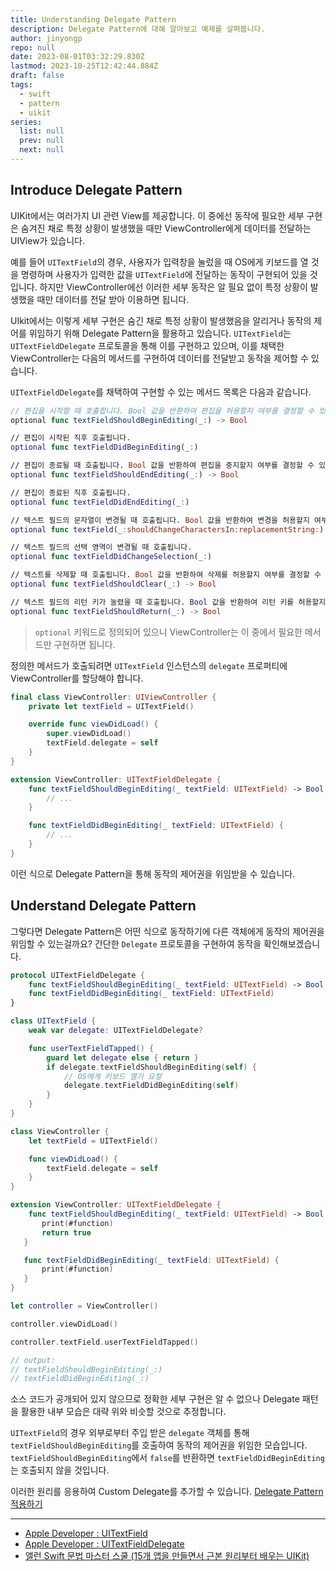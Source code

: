 ```yaml
---
title: Understanding Delegate Pattern
description: Delegate Pattern에 대해 알아보고 예제를 살펴봅니다.
author: jinyongp
repo: null
date: 2023-08-01T03:32:29.830Z
lastmod: 2023-10-25T12:42:44.884Z
draft: false
tags:
  - swift
  - pattern
  - uikit
series:
  list: null
  prev: null
  next: null
---
```


## Introduce Delegate Pattern

UIKit에서는 여러가지 UI 관련 View를 제공합니다. 이 중에선 동작에 필요한 세부 구현은 숨겨진 채로 특정 상황이 발생했을 때만 ViewController에게 데이터를 전달하는 UIView가 있습니다.

예를 들어 `UITextField`의 경우, 사용자가 입력창을 눌렀을 때 OS에게 키보드를 열 것을 명령하며 사용자가 입력한 값을 `UITextField`에 전달하는 동작이 구현되어 있을 것입니다. 하지만 ViewController에선 이러한 세부 동작은 알 필요 없이 특정 상황이 발생했을 때만 데이터를 전달 받아 이용하면 됩니다.

UIkit에서는 이렇게 세부 구현은 숨긴 채로 특정 상황이 발생했음을 알리거나 동작의 제어를 위임하기 위해 Delegate Pattern을 활용하고 있습니다. `UITextField`는 `UITextFieldDelegate` 프로토콜을 통해 이를 구현하고 있으며, 이를 채택한 ViewController는 다음의 메서드를 구현하여 데이터를 전달받고 동작을 제어할 수 있습니다.

`UITextFieldDelegate`를 채택하여 구현할 수 있는 메서드 목록은 다음과 같습니다.

```swift
// 편집을 시작할 때 호출합니다. Bool 값을 반환하여 편집을 허용할지 여부를 결정할 수 있습니다.
optional func textFieldShouldBeginEditing(_:) -> Bool

// 편집이 시작된 직후 호출됩니다.
optional func textFieldDidBeginEditing(_:)

// 편집이 종료될 때 호출됩니다. Bool 값을 반환하여 편집을 중지할지 여부를 결정할 수 있습니다.
optional func textFieldShouldEndEditing(_:) -> Bool

// 편집이 종료된 직후 호출됩니다.
optional func textFieldDidEndEditing(_:)

// 텍스트 필드의 문자열이 변경될 때 호출됩니다. Bool 값을 반환하여 변경을 허용할지 여부를 결정할 수 있습니다.
optional func textField(_:shouldChangeCharactersIn:replacementString:) -> Bool

// 텍스트 필드의 선택 영역이 변경될 때 호출됩니다.
optional func textFieldDidChangeSelection(_:)

// 텍스트를 삭제할 때 호출됩니다. Bool 값을 반환하여 삭제를 허용할지 여부를 결정할 수 있습니다.
optional func textFieldShouldClear(_:) -> Bool

// 텍스트 필드의 리턴 키가 눌렸을 때 호출됩니다. Bool 값을 반환하여 리턴 키를 허용할지 여부를 결정할 수 있습니다.
optional func textFieldShouldReturn(_:) -> Bool
```

>`optional` 키워드로 정의되어 있으니 ViewController는 이 중에서 필요한 메서드만 구현하면 됩니다.

정의한 메서드가 호출되려면 `UITextField` 인스턴스의 `delegate` 프로퍼티에 ViewController를 할당해야 합니다.

```swift
final class ViewController: UIViewController {
    private let textField = UITextField()

    override func viewDidLoad() {
        super.viewDidLoad()
        textField.delegate = self
    }
}

extension ViewController: UITextFieldDelegate {
    func textFieldShouldBeginEditing(_ textField: UITextField) -> Bool {
        // ...
    }

    func textFieldDidBeginEditing(_ textField: UITextField) {
        // ...
    }
}
```

이런 식으로 Delegate Pattern을 통해 동작의 제어권을 위임받을 수 있습니다.

## Understand Delegate Pattern

그렇다면 Delegate Pattern은 어떤 식으로 동작하기에 다른 객체에게 동작의 제어권을 위임할 수 있는걸까요? 간단한 `Delegate` 프로토콜을 구현하여 동작을 확인해보겠습니다.

```swift
protocol UITextFieldDelegate {
    func textFieldShouldBeginEditing(_ textField: UITextField) -> Bool
    func textFieldDidBeginEditing(_ textField: UITextField)
}

class UITextField {
    weak var delegate: UITextFieldDelegate?

    func userTextFieldTapped() {
        guard let delegate else { return }
        if delegate.textFieldShouldBeginEditing(self) {
            // OS에게 키보드 열기 요청
            delegate.textFieldDidBeginEditing(self)
        }
    }
}

class ViewController {
    let textField = UITextField()

    func viewDidLoad() {
        textField.delegate = self
    }
}

extension ViewController: UITextFieldDelegate {
    func textFieldShouldBeginEditing(_ textField: UITextField) -> Bool {
       print(#function)
       return true
   }

   func textFieldDidBeginEditing(_ textField: UITextField) {
       print(#function)
   }
}

let controller = ViewController()

controller.viewDidLoad()

controller.textField.userTextFieldTapped()

// output:
// textFieldShouldBeginEditing(_:)
// textFieldDidBeginEditing(_:)
```

소스 코드가 공개되어 있지 않으므로 정확한 세부 구현은 알 수 없으나 Delegate 패턴을 활용한 내부 모습은 대략 위와 비슷할 것으로 추정합니다.

`UITextField`의 경우 외부로부터 주입 받은 `delegate` 객체를 통해 `textFieldShouldBeginEditing`를 호출하여 동작의 제어권을 위임한 모습입니다. `textFieldShouldBeginEditing`에서 `false`를 반환하면 `textFieldDidBeginEditing`는 호출되지 않을 것입니다.

이러한 원리를 응용하여 Custom Delegate를 추가할 수 있습니다. [Delegate Pattern 적용하기](/learn/nbcamp/5#delegate-패턴-적용)

--- 

- [Apple Developer : UITextField](https://developer.apple.com/documentation/uikit/uitextfield)
- [Apple Developer : UITextFieldDelegate](https://developer.apple.com/documentation/uikit/uitextfielddelegate)
- [앨런 Swift 문법 마스터 스쿨 (15개 앱을 만들면서 근본 원리부터 배우는 UIKit)](https://www.inflearn.com/course/스위프트-문법-마스터-스쿨-앱만들기)
